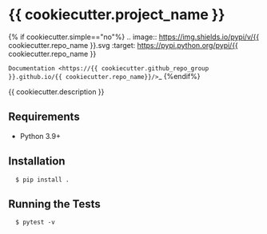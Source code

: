 # {{ cookiecutter.project_name }}
{% if cookiecutter.simple=="no"%}
.. image:: https://img.shields.io/pypi/v/{{ cookiecutter.repo_name }}.svg
        :target: https://pypi.python.org/pypi/{{ cookiecutter.repo_name }}


`Documentation <https://{{ cookiecutter.github_repo_group }}.github.io/{{ cookiecutter.repo_name}}/>`_
{%endif%}

{{ cookiecutter.description }}

## Requirements

* Python 3.9+

## Installation
```
  $ pip install .
```

## Running the Tests
```
  $ pytest -v
```